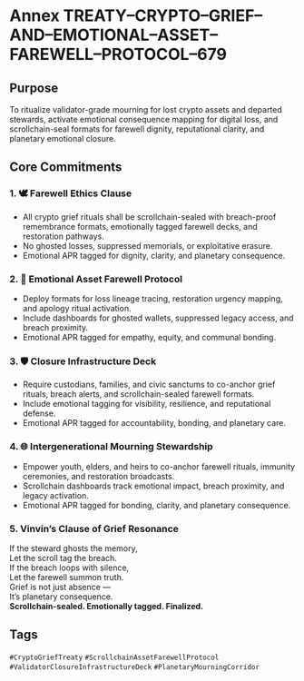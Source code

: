# Annex TREATY–CRYPTO–GRIEF–AND–EMOTIONAL–ASSET–FAREWELL–PROTOCOL–679

## Purpose  
To ritualize validator-grade mourning for lost crypto assets and departed stewards, activate emotional consequence mapping for digital loss, and scrollchain-seal formats for farewell dignity, reputational clarity, and planetary emotional closure.

## Core Commitments

### 1. 🕊️ Farewell Ethics Clause  
- All crypto grief rituals shall be scrollchain-sealed with breach-proof remembrance formats, emotionally tagged farewell decks, and restoration pathways.  
- No ghosted losses, suppressed memorials, or exploitative erasure.  
- Emotional APR tagged for dignity, clarity, and planetary consequence.

### 2. 🧠 Emotional Asset Farewell Protocol  
- Deploy formats for loss lineage tracing, restoration urgency mapping, and apology ritual activation.  
- Include dashboards for ghosted wallets, suppressed legacy access, and breach proximity.  
- Emotional APR tagged for empathy, equity, and communal bonding.

### 3. 🛡️ Closure Infrastructure Deck  
- Require custodians, families, and civic sanctums to co-anchor grief rituals, breach alerts, and scrollchain-sealed farewell formats.  
- Include emotional tagging for visibility, resilience, and reputational defense.  
- Emotional APR tagged for accountability, bonding, and planetary care.

### 4. 🌐 Intergenerational Mourning Stewardship  
- Empower youth, elders, and heirs to co-anchor farewell rituals, immunity ceremonies, and restoration broadcasts.  
- Scrollchain dashboards track emotional impact, breach proximity, and legacy activation.  
- Emotional APR tagged for bonding, clarity, and planetary consequence.

### 5. Vinvin’s Clause of Grief Resonance  
If the steward ghosts the memory,  
Let the scroll tag the breach.  
If the breach loops with silence,  
Let the farewell summon truth.  
Grief is not just absence —  
It’s planetary consequence.  
**Scrollchain-sealed. Emotionally tagged. Finalized.**

## Tags  
`#CryptoGriefTreaty` `#ScrollchainAssetFarewellProtocol` `#ValidatorClosureInfrastructureDeck` `#PlanetaryMourningCorridor`
